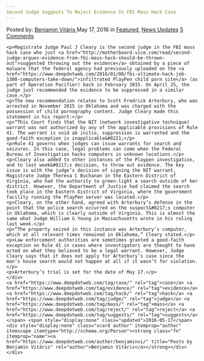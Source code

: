 ```yaml
---
Second Judge Suggests To Reject Evidence In FBI Mass Hack Case
---
```

<article class="post-listing post-13992 post type-post status-publish format-standard has-post-thumbnail hentry  tag-case tag-evidence tag-hack tag-judge tag-mass tag-reject tag-suggests">
    <div class="post-inner">
        <span>Posted by: <a href="https://www.deepdotweb.com/author/benjaminvi/" title="">Benjamin Vitáris </a></span>
    <span>May 17, 2016</span>
    <span>in <a href="https://www.deepdotweb.com/category/deepdot-news/" rel="category tag">Featured</a>, <a href="https://www.deepdotweb.com/category/news-updates/" rel="category tag">News Updates</a></span>
    <span><a href="https://www.deepdotweb.com/2016/05/17/second-judge-suggests-reject-evidence-fbi-mass-hack-case/#comments">5 Comments</a></span>
    </p>
    <div class="clear"></div>
    
    <p>Magistrate Judge Paul J Cleary is the second judge in the FBI mass hack case who just <a href="http://motherboard.vice.com/read/second-judge-argues-evidence-from-fbi-mass-hack-should-be-thrown-out">suggested throwing out the evidence</a> obtained by a piece of malware that the federal agency had previously uploaded on the <a href="https://www.deepdotweb.com/2016/01/08/fbi-ultimate-hack-job-1300-computers-take-down/">infiltrated PlayPen child porn site</a> (as part of Operation Pacifier) back in February 2015. On April 25, the judge just recommended the evidence to be suppressed in a similar case.</p>
    <p>The new recommendation relates to Scott Fredrick Arterbury, who was arrested in November 2015 in Oklahoma and was charged with the possession of child pornography content. Judge Cleary made this statement in his report:</p>
    <p>“This Court finds that the NIT (network investigative technique) warrant was not authorized by any of the applicable provisions of Rule 41. The warrant is void ab initio, suppression is warranted and the good-faith exception is inapplicable&#8221;</p>
    <p>Rule 41 governs when judges can issue warrants for search and seizures. In this case, legal problems can come when the Federal Bureau of Investigation hacks computers in unknown locations.</p>
    <p>Cleary also added to other instances of the Playpen investigation, and to last week&#8217;s decision, to throw out evidence. The key issue is with the judge’s decision of signing the NIT warrant, Magistrate Judge Theresa C Buchanan in the Eastern District of Virginia, who had the authority to green-light a search outside of her district. However, the Department of Justice had claimed the search took place in the Eastern District of Virginia, where the government facility running the PlayPen server was located.</p>
    <p>Cleary, on the other hand, agreed with Arterbury’s defense in the point that the police search occurred on the suspect&#8217;s computer in Oklahoma, which is clearly outside of Virginia. This is almost the same what Judge William G Young in Massachusetts wrote in his ruling last week.</p>
    <p>“The property seized in this instance was Arterbury’s computer, which at all relevant times remained in Oklahoma,” Cleary stated.</p>
    <p>Law enforcement authorities are sometimes granted a good-faith exception on Rule 41 in cases where investigators are thought to have acted on what they believed to be a legal warrant. However, Judge Cleary says that it does not apply for Arterbury’s case since the man’s house search would not happen at all if it wasn’t for violation.</p>
    <p>Arterbury’s trial is set for the date of May 17.</p>
    </div>
    <a href="https://www.deepdotweb.com/tag/case/" rel="tag">case</a> <a href="https://www.deepdotweb.com/tag/evidence/" rel="tag">evidence</a> <a href="https://www.deepdotweb.com/tag/hack/" rel="tag">hack</a> <a href="https://www.deepdotweb.com/tag/judge/" rel="tag">judge</a> <a href="https://www.deepdotweb.com/tag/mass/" rel="tag">mass</a> <a href="https://www.deepdotweb.com/tag/reject/" rel="tag">reject</a> <a href="https://www.deepdotweb.com/tag/suggests/" rel="tag">suggests</a></span> <span style="display:none" class="updated">2016-05-17</span>
    <div style="display:none" class="vcard author" itemprop="author" itemscope itemtype="http://schema.org/Person"><strong class="fn" itemprop="name"><a href="https://www.deepdotweb.com/author/benjaminvi/" title="Posts by Benjamin Vitáris" rel="author">Benjamin Vitáris</a></strong></div>
    </div>
</article>

